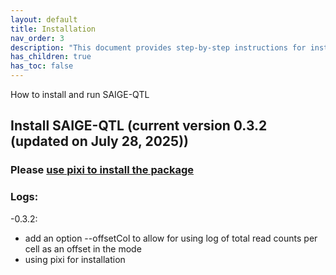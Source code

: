 ```yaml
---
layout: default
title: Installation
nav_order: 3
description: "This document provides step-by-step instructions for installing SAIGE-QTL, an R package for scalable and accurate expression quantitative trait locus (eQTL) mapping in single-cell studies."
has_children: true
has_toc: false
---
```


How to install and run SAIGE-QTL

## Install SAIGE-QTL (current version 0.3.2 (updated on July 28, 2025))

### Please [use pixi to install the package](https://weizhou0.github.io/SAIGE-QTL-doc/docs/Installation_pixi.html)

### Logs:
-0.3.2: 
* add an option --offsetCol to allow for using log of total read counts per cell as an offset in the mode
* using pixi for installation 


